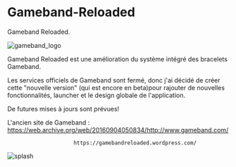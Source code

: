 # Gameband-Reloaded
  Gameband Reloaded.  
  
![gameband_logo](https://user-images.githubusercontent.com/75930741/138355326-74c9509d-16d1-4b68-9102-305ac871b704.png)

Gameband Reloaded est une amélioration du système intégré des bracelets Gameband. 

Les services officiels de Gameband sont fermé, donc j'ai décidé de créer cette "nouvelle version" (qui est encore en beta)pour rajouter de nouvelles fonctionnalités, launcher et le design globale de l'application.  

De futures mises à jours sont prévues!  


L'ancien site de Gameband : https://web.archive.org/web/20160904050834/http://www.gameband.com/

                         https://gamebandreloaded.wordpress.com/
  
![splash](https://user-images.githubusercontent.com/75930741/138355320-ede7e537-925f-438a-ae3b-090f256ea1ba.gif)

